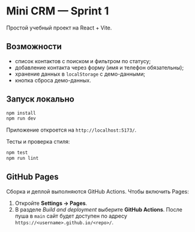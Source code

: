 # Mini CRM — Sprint 1

Простой учебный проект на React + Vite.

## Возможности
- список контактов с поиском и фильтром по статусу;
- добавление контакта через форму (имя и телефон обязательны);
- хранение данных в `localStorage` с демо-данными;
- кнопка сброса демо-данных.

## Запуск локально
```bash
npm install
npm run dev
```
Приложение откроется на `http://localhost:5173/`.

Тесты и проверка стиля:
```bash
npm test
npm run lint
```

## GitHub Pages
Сборка и деплой выполняются GitHub Actions.
Чтобы включить Pages:
1. Откройте **Settings → Pages**.
2. В разделе *Build and deployment* выберите **GitHub Actions**.
После пуша в `main` сайт будет доступен по адресу
`https://<username>.github.io/<repo>/`.
